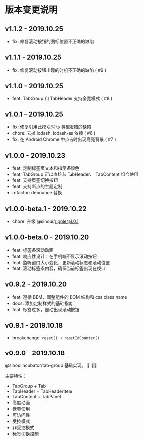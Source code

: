 # 版本变更说明

## v1.1.2 - 2019.10.25

- fix: 修复滚动按钮的图标位置不正确的缺陷

## v1.1.1 - 2019.10.25

- fix: 修复滚动按钮出现的时机不正确的缺陷 ( #9 )

## v1.1.0 - 2019.10.25

- feat: TabGroup 和 TabHeader 支持全宽模式 ( #8 )

## v1.0.1 - 2019.10.25

- fix: 修复引用此模块时 ts 类型报错的缺陷
- chore: 去掉 lodash, lodash-es 依赖 ( #6 )
- fix: 在 Android Chrome 中点击时出现高亮背景 ( #7 )

## v1.0.0 - 2019.10.23

- feat: 定制标签页文本和指示条颜色
- feat: TabGroup 可以直接与 TabHeader、 TabContent 组合使用
- feat: 支持页签切换按钮
- feat: 支持断点的主题定制
- refactor: debounce 替换

## v1.0.0-beta.1 - 2019.10.22

- chore: 升级 @sinoui/ripple@1.0.1

## v1.0.0-beta.0 - 2019.10.20

- feat: 标签条滚动动画
- feat: 响应性设计：在手机端不显示滚动按钮
- feat: 监听窗口大小变化，更新滚动状态和滚动位置
- feat: 滚动标签条内容，确保当前标签出现在视口

## v0.9.2 - 2019.10.20

- feat: 遵循 BEM，调整组件的 DOM 结构和 css class name
- docs: 添加定制样式的基础指南
- feat: 标签过多，自动出现滚动按钮

## v0.9.1 - 2019.10.18

- breakchange: `reset()` -> `resetIdCounter()`

## v0.9.0 - 2019.10.18

@sinouiincubator/tab-group 基础实现。 :tada: :tada::tada:

主要特性：

- TabGroup + Tab
- TabHeader + TabHeaderItem
- TabContent + TabPanel
- 高度动画
- 嵌套使用
- 可访问性
- 受控模式
- 非受控模式
- 标签切换控制
